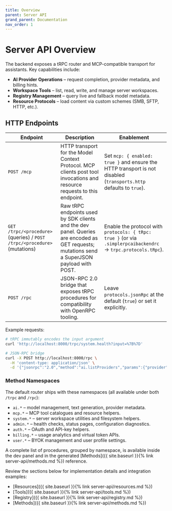 ```yaml
---
title: Overview
parent: Server API
grand_parent: Documentation
nav_order: 1
---
```


# Server API Overview

The backend exposes a tRPC router and MCP-compatible transport for assistants. Key capabilities include:

- **AI Provider Operations** – request completion, provider metadata, and billing hints.
- **Workspace Tools** – list, read, write, and manage server workspaces.
- **Registry Management** – query live and fallback model metadata.
- **Resource Protocols** – load content via custom schemes (SMB, SFTP, HTTP, etc.).

## HTTP Endpoints

| Endpoint | Description | Enablement |
| --- | --- | --- |
| `POST /mcp` | HTTP transport for the Model Context Protocol. MCP clients post tool invocations and resource requests to this endpoint. | Set `mcp: { enabled: true }` and ensure the HTTP transport is not disabled (`transports.http` defaults to `true`). |
| `GET /trpc/<procedure>` (queries) / `POST /trpc/<procedure>` (mutations) | Raw tRPC endpoints used by SDK clients and the dev panel. Queries are encoded as GET requests; mutations send a SuperJSON payload with POST. | Enable the protocol with `protocols: { tRpc: true }` (or via `.simplerpcaibackendrc` → `trpc.protocols.tRpc`). |
| `POST /rpc` | JSON-RPC 2.0 bridge that exposes tRPC procedures for compatibility with OpenRPC tooling. | Leave `protocols.jsonRpc` at the default (`true`) or set it explicitly. |

Example requests:

```bash
# tRPC immutably encodes the input argument
curl 'http://localhost:8000/trpc/system.health?input=%7B%7D'

# JSON-RPC bridge
curl -X POST http://localhost:8000/rpc \
  -H 'content-type: application/json' \
  -d '{"jsonrpc":"2.0","method":"ai.listProviders","params":{"provider":"anthropic"},"id":1}'
```

### Method Namespaces

The default router ships with these namespaces (all available under both `/trpc` and `/rpc`):

- `ai.*` – model management, text generation, provider metadata.
- `mcp.*` – MCP tool catalogues and resource helpers.
- `system.*` – server workspace utilities and filesystem helpers.
- `admin.*` – health checks, status pages, configuration diagnostics.
- `auth.*` – OAuth and API-key helpers.
- `billing.*` – usage analytics and virtual token APIs.
- `user.*` – BYOK management and user profile settings.


A complete list of procedures, grouped by namespace, is available inside the dev panel and in the generated [Methods]({{ site.baseurl }}{% link server-api/methods.md %}) reference.

Review the sections below for implementation details and integration examples:

- [Resources]({{ site.baseurl }}{% link server-api/resources.md %})
- [Tools]({{ site.baseurl }}{% link server-api/tools.md %})
- [Registry]({{ site.baseurl }}{% link server-api/registry.md %})
- [Methods]({{ site.baseurl }}{% link server-api/methods.md %})